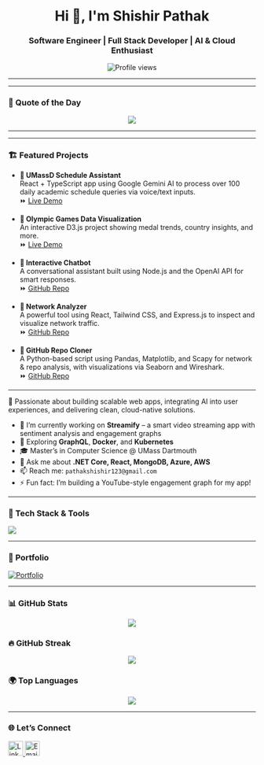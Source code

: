<h1 align="center">Hi 👋, I'm Shishir Pathak</h1>
<h3 align="center">Software Engineer | Full Stack Developer | AI & Cloud Enthusiast</h3>

<p align="center">
  <img src="https://komarev.com/ghpvc/?username=ShishirPathak&style=flat-square&color=blue" alt="Profile views" />
</p>

---
---

### 🧠 Quote of the Day
<p align="center">
  <img src="https://quotes-github-readme.vercel.app/api?type=horizontal&theme=tokyonight" />
</p>

---

---
### 🏗️ Featured Projects

- **🔹 UMassD Schedule Assistant**  
  React + TypeScript app using Google Gemini AI to process over 100 daily academic schedule queries via voice/text inputs.  
  ⏩ [Live Demo](https://umassd-class-clock.vercel.app)

- **🔹 Olympic Games Data Visualization**  
  An interactive D3.js project showing medal trends, country insights, and more.  
  ⏩ [Live Demo](https://data-visualization-final-project.vercel.app)

- **🔹 Interactive Chatbot**  
  A conversational assistant built using Node.js and the OpenAI API for smart responses.  
  ⏩ [GitHub Repo](https://github.com)

- **🔹 Network Analyzer**  
  A powerful tool using React, Tailwind CSS, and Express.js to inspect and visualize network traffic.  
  ⏩ [GitHub Repo](https://github.com)

- **🔹 GitHub Repo Cloner**  
  A Python-based script using Pandas, Matplotlib, and Scapy for network & repo analysis, with visualizations via Seaborn and Wireshark.  
  ⏩ [GitHub Repo](https://github.com)
---

🚀 Passionate about building scalable web apps, integrating AI into user experiences, and delivering clean, cloud-native solutions.

- 🔭 I’m currently working on **Streamify** – a smart video streaming app with sentiment analysis and engagement graphs  
- 🧠 Exploring **GraphQL**, **Docker**, and **Kubernetes**  
- 🎓 Master’s in Computer Science @ UMass Dartmouth  
- 💬 Ask me about **.NET Core, React, MongoDB, Azure, AWS**  
- 📫 Reach me: `pathakshishir123@gmail.com`  
- ⚡ Fun fact: I’m building a YouTube-style engagement graph for my app!

---

### 🧰 Tech Stack & Tools
<p align="left">
  <img src="https://skillicons.dev/icons?i=dotnet,react,js,ts,py,java,mongodb,mysql,azure,aws,docker,kubernetes,git,github,vscode" />
</p>

---

### 🔗 Portfolio
[![Portfolio](https://img.shields.io/badge/Visit-My%20Portfolio-blue?style=for-the-badge&logo=vercel&logoColor=white)](https://portfolio-shishirpathaks-projects.vercel.app)

---

### 📊 GitHub Stats
<p align="center">
  <img src="https://github-readme-stats.vercel.app/api?username=ShishirPathak&show_icons=true&theme=tokyonight" />
</p>

### 🔥 GitHub Streak
<p align="center">
  <img src="https://streak-stats.demolab.com?user=ShishirPathak&theme=tokyonight" />
</p>

### 🌍 Top Languages
<p align="center">
  <img src="https://github-readme-stats.vercel.app/api/top-langs/?username=ShishirPathak&layout=compact&theme=tokyonight" />
</p>





---

### 🌐 Let’s Connect
<p align="left">
  <a href="https://linkedin.com/in/shishirkrpathak" target="blank">
    <img src="https://cdn.jsdelivr.net/gh/devicons/devicon/icons/linkedin/linkedin-original.svg" alt="LinkedIn" width="30" />
  </a>
  <a href="mailto:pathakshishir123@gmail.com">
    <img src="https://cdn-icons-png.flaticon.com/512/732/732200.png" alt="Email" width="30" />
  </a>
</p>
